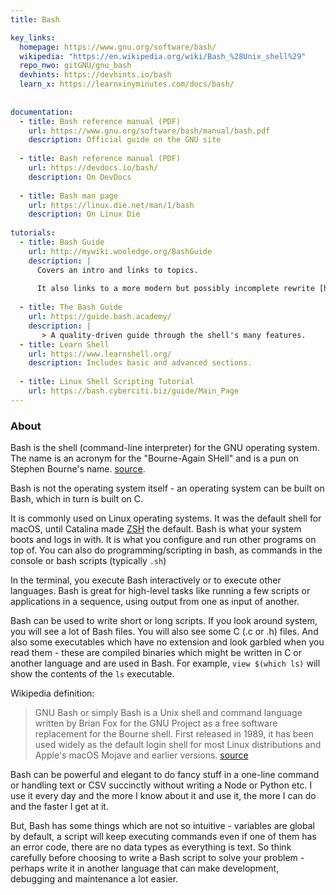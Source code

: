 ```yaml
---
title: Bash

key_links:
  homepage: https://www.gnu.org/software/bash/
  wikipedia: "https://en.wikipedia.org/wiki/Bash_%28Unix_shell%29"
  repo_nwo: gitGNU/gnu_bash
  devhints: https://devhints.io/bash
  learn_x: https://learnxinyminutes.com/docs/bash/
  
      
documentation:
  - title: Bash reference manual (PDF)
    url: https://www.gnu.org/software/bash/manual/bash.pdf
    description: Official guide on the GNU site
    
  - title: Bash reference manual (PDF)
    url: https://devdocs.io/bash/
    description: On DevDocs
 
  - title: Bash man page
    url: https://linux.die.net/man/1/bash
    description: On Linux Die 
 
tutorials:
  - title: Bash Guide
    url: http://mywiki.wooledge.org/BashGuide
    description: |
      Covers an intro and links to topics.
      
      It also links to a more modern but possibly incomplete rewrite [here](https://github.com/lhunath/bash.academy).
      
  - title: The Bash Guide
    url: https://guide.bash.academy/
    description: |
       > A quality-driven guide through the shell's many features.
  - title: Learn Shell
    url: https://www.learnshell.org/
    description: Includes basic and advanced sections.
    
  - title: Linux Shell Scripting Tutorial
    url: https://bash.cyberciti.biz/guide/Main_Page
---
```




### About


Bash is the shell (command-line interpreter) for the GNU operating system. The name is an acronym for the "Bourne-Again SHell" and is a pun on Stephen Bourne's name. [source](https://devdocs.io/bash/html_node/what-is-bash_003f#What-is-Bash_003f).

Bash is not the operating system itself - an operating system can be built on Bash, which in turn is built on C. 

It is commonly used on Linux operating systems. It was the default shell for macOS, until Catalina made [ZSH](../ZSH/README.md) the default. Bash is what your system boots and logs in with. It is what you configure and run other programs on top of. You can also do programming/scripting in bash, as commands in the console or bash scripts (typically `.sh`)

In the terminal, you execute Bash interactively or to execute other languages. Bash is great for high-level tasks like running a few scripts or applications in a sequence, using output from one as input of another. 

Bash can be used to write short or long scripts. If you look around system, you will see a lot of Bash files. You will also see some C (.c or .h) files. And also some executables which have no extension and look garbled when you read them - these are compiled binaries which might be written in C or another language and are used in Bash. For example, `view $(which ls)` will show the contents of the `ls` executable.

Wikipedia definition:

> GNU Bash or simply Bash is a Unix shell and command language written by Brian Fox for the GNU Project as a free software replacement for the Bourne shell. First released in 1989, it has been used widely as the default login shell for most Linux distributions and Apple's macOS Mojave and earlier versions. [source](https://en.wikipedia.org/wiki/Bash_(Unix_shell))

Bash can be powerful and elegant to do fancy stuff in a one-line command or handling text or CSV succinctly without writing a Node or Python etc. I use it every day and the more I know about it and use it, the more I can do and the faster I get at it.

But, Bash has some things which are not so intuitive - variables are global by default, a script will keep executing commands even if one of them has an error code, there are no data types as everything is text. So think carefully before choosing to write a Bash script to solve your problem - perhaps write it in another language that can make development, debugging and maintenance a lot easier.

